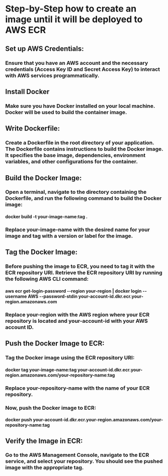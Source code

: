# Step-by-Step how to create an image until it will be deployed to AWS ECR

## Set up AWS Credentials:
### Ensure that you have an AWS account and the necessary credentials (Access Key ID and Secret Access Key) to interact with AWS services programmatically. 

## Install Docker
### Make sure you have Docker installed on your local machine. Docker will be used to build the container image.

## Write Dockerfile:
### Create a Dockerfile in the root directory of your application. The Dockerfile contains instructions to build the Docker image. It specifies the base image, dependencies, environment variables, and other configurations for the container.

## Build the Docker Image:
### Open a terminal, navigate to the directory containing the Dockerfile, and run the following command to build the Docker image:
#### docker build -t your-image-name:tag .
### Replace your-image-name with the desired name for your image and tag with a version or label for the image.

## Tag the Docker Image:
### Before pushing the image to ECR, you need to tag it with the ECR repository URI. Retrieve the ECR repository URI by running the following AWS CLI command:
#### aws ecr get-login-password --region your-region | docker login --username AWS --password-stdin your-account-id.dkr.ecr.your-region.amazonaws.com
### Replace your-region with the AWS region where your ECR repository is located and your-account-id with your AWS account ID.

## Push the Docker Image to ECR:
### Tag the Docker image using the ECR repository URI: 
#### docker tag your-image-name:tag your-account-id.dkr.ecr.your-region.amazonaws.com/your-repository-name:tag
### Replace your-repository-name with the name of your ECR repository.
### Now, push the Docker image to ECR:
#### docker push your-account-id.dkr.ecr.your-region.amazonaws.com/your-repository-name:tag

## Verify the Image in ECR:
### Go to the AWS Management Console, navigate to the ECR service, and select your repository. You should see the pushed image with the appropriate tag.













